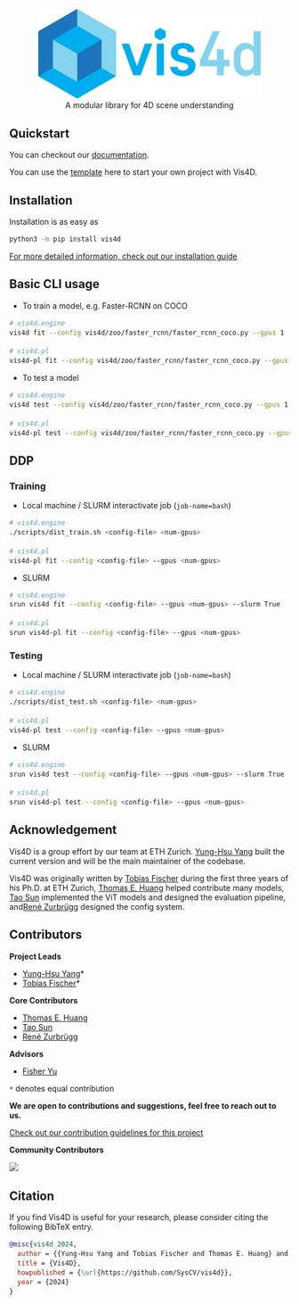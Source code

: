 <p align="center">
    <!-- pypi-strip -->
    <picture>
    <!-- /pypi-strip -->
    <img alt="vis4d" src="docs/source/_static/vis4d_logo.svg" width="400">
    <!-- pypi-strip -->
    </picture>
    <!-- /pypi-strip -->
    <br/>
    A modular library for 4D scene understanding
</p>

## Quickstart

You can checkout our [documentation](https://docs.vis.xyz/4d/index.html).

You can use the [template](https://github.com/SysCV/vis4d-template) here to start your own project with Vis4D.

## Installation

Installation is as easy as

```bash
python3 -m pip install vis4d
```

[For more detailed information, check out our installation guide](docs/source/user_guide/install.rst)

## Basic CLI usage

- To train a model, e.g. Faster-RCNN on COCO

```bash
# vis4d.engine
vis4d fit --config vis4d/zoo/faster_rcnn/faster_rcnn_coco.py --gpus 1

# vis4d.pl
vis4d-pl fit --config vis4d/zoo/faster_rcnn/faster_rcnn_coco.py --gpus 1
```

- To test a model

```bash
# vis4d.engine
vis4d test --config vis4d/zoo/faster_rcnn/faster_rcnn_coco.py --gpus 1

# vis4d.pl
vis4d-pl test --config vis4d/zoo/faster_rcnn/faster_rcnn_coco.py --gpus 1
```

## DDP

### Training

- Local machine / SLURM interactivate job (`job-name=bash`)

```bash
# vis4d.engine
./scripts/dist_train.sh <config-file> <num-gpus>

# vis4d.pl
vis4d-pl fit --config <config-file> --gpus <num-gpus>
```

- SLURM

```bash
# vis4d.engine
srun vis4d fit --config <config-file> --gpus <num-gpus> --slurm True

# vis4d.pl
srun vis4d-pl fit --config <config-file> --gpus <num-gpus>
```

### Testing

- Local machine / SLURM interactivate job (`job-name=bash`)

```bash
# vis4d.engine
./scripts/dist_test.sh <config-file> <num-gpus>

# vis4d.pl
vis4d-pl test --config <config-file> --gpus <num-gpus>
```

- SLURM

```bash
# vis4d.engine
srun vis4d test --config <config-file> --gpus <num-gpus> --slurm True

# vis4d.pl
srun vis4d-pl test --config <config-file> --gpus <num-gpus>
```

## Acknowledgement
Vis4D is a group effort by our team at ETH Zurich.
[Yung-Hsu Yang](https://royyang0714.github.io/) built the current version and will be the main maintainer of the codebase.

Vis4D was originally written by [Tobias Fischer](https://tobiasfshr.github.io/) during the first three years of his Ph.D. at ETH Zurich, [Thomas E. Huang](https://www.thomasehuang.com/) helped contribute many models, [Tao Sun](https://www.suniique.com/) implemented the ViT models and designed the evaluation pipeline, and[René Zurbrügg](https://github.com/renezurbruegg) designed the config system.


## Contributors
**Project Leads**
- [Yung-Hsu Yang](https://royyang0714.github.io/)*
- [Tobias Fischer](https://tobiasfshr.github.io/)*
 
**Core Contributors**
- [Thomas E. Huang](https://www.thomasehuang.com/)
- [Tao Sun](https://www.suniique.com/)
- [René Zurbrügg](https://renezurbruegg.github.io/)
 
**Advisors**
- [Fisher Yu](https://www.yf.io/)
 
`*` denotes equal contribution

**We are open to contributions and suggestions, feel free to reach out to us.**

[Check out our contribution guidelines for this project](docs/source/dev_guide/contribute.rst)

**Community Contributors**
 
<a href="https://github.com/SysCV/vis4d/graphs/contributors">
  <img src="https://contrib.rocks/image?repo=SysCV/vis4d" />
</a>


## Citation

If you find Vis4D is useful for your research, please consider citing the following BibTeX entry.

```bibtex
@misc{vis4d_2024,
  author = {{Yung-Hsu Yang and Tobias Fischer and Thomas E. Huang} and René Zurbrügg and Tao Sun and Fisher Yu},
  title = {Vis4D},
  howpublished = {\url{https://github.com/SysCV/vis4d}},
  year = {2024}
}
```
